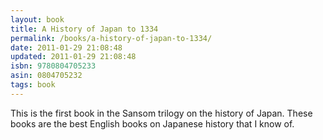 ```yaml
---
layout: book
title: A History of Japan to 1334
permalink: /books/a-history-of-japan-to-1334/
date: 2011-01-29 21:08:48
updated: 2011-01-29 21:08:48
isbn: 9780804705233
asin: 0804705232
tags: book
---
```

This is the first book in the Sansom trilogy on the history of Japan. These
books are the best English books on Japanese history that I know of.
